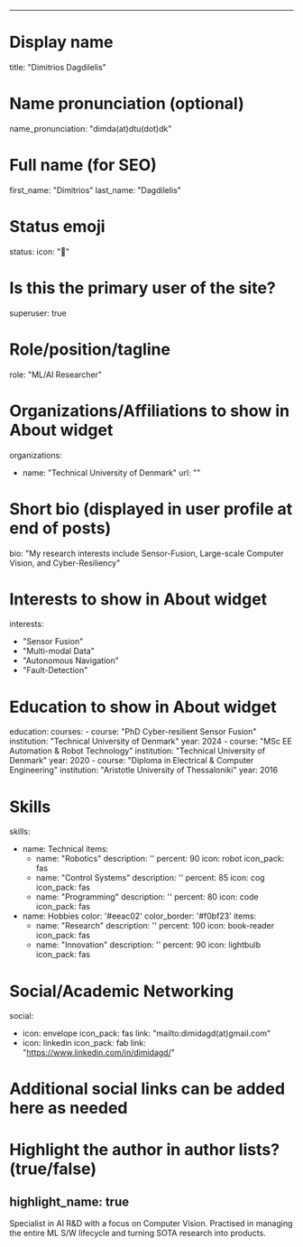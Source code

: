 
---
# Display name
title: "Dimitrios Dagdilelis"

# Name pronunciation (optional)
name_pronunciation: "dimda(at)dtu(dot)dk"

# Full name (for SEO)
first_name: "Dimitrios"
last_name: "Dagdilelis"

# Status emoji
status:
  icon: "🤖"

# Is this the primary user of the site?
superuser: true

# Role/position/tagline
role: "ML/AI Researcher"

# Organizations/Affiliations to show in About widget
organizations:
  - name: "Technical University of Denmark"
    url: ""

# Short bio (displayed in user profile at end of posts)
bio: "My research interests include Sensor-Fusion, Large-scale Computer Vision, and Cyber-Resiliency"

# Interests to show in About widget
interests:
  - "Sensor Fusion"
  - "Multi-modal Data"
  - "Autonomous Navigation"
  - "Fault-Detection"

# Education to show in About widget
education:
  courses:
    - course: "PhD Cyber-resilient Sensor Fusion"
      institution: "Technical University of Denmark"
      year: 2024
    - course: "MSc EE Automation & Robot Technology"
      institution: "Technical University of Denmark"
      year: 2020
    - course: "Diploma in Electrical & Computer Engineering"
      institution: "Aristotle University of Thessaloniki"
      year: 2016

# Skills
skills:
  - name: Technical
    items:
      - name: "Robotics"
        description: ''
        percent: 90
        icon: robot
        icon_pack: fas
      - name: "Control Systems"
        description: ''
        percent: 85
        icon: cog
        icon_pack: fas
      - name: "Programming"
        description: ''
        percent: 80
        icon: code
        icon_pack: fas
  - name: Hobbies
    color: '#eeac02'
    color_border: '#f0bf23'
    items:
      - name: "Research"
        description: ''
        percent: 100
        icon: book-reader
        icon_pack: fas
      - name: "Innovation"
        description: ''
        percent: 90
        icon: lightbulb
        icon_pack: fas

# Social/Academic Networking
social:
  - icon: envelope
    icon_pack: fas
    link: "mailto:dimidagd(at)gmail.com"
  - icon: linkedin
    icon_pack: fab
    link: "https://www.linkedin.com/in/dimidagd/"
  # Additional social links can be added here as needed

# Highlight the author in author lists? (true/false)
highlight_name: true
---

Specialist in AI R&D with a focus on Computer Vision. Practised in managing the entire ML S/W lifecycle and turning SOTA research into products.